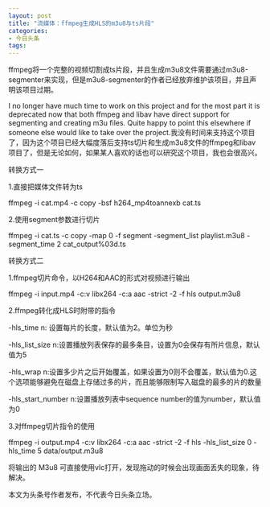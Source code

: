 ```yaml
---
layout: post
title: "流媒体：ffmpeg生成HLS的m3u8与ts片段"
categories:
- 今日头条
tags:
---
```

ffmpeg将一个完整的视频切割成ts片段，并且生成m3u8文件需要通过m3u8-segmenter来实现，但是m3u8-segmenter的作者已经放弃维护该项目，并且声明该项目过期。

 I no longer have much time to work on this project and for the most part it is deprecated now that both ffmpeg and libav have direct support for segmenting and creating m3u files. Quite happy to point this elsewhere if someone else would like to take over the project.我没有时间来支持这个项目了，因为这个项目已经大幅度落后支持ts切片和生成m3u8文件的ffmpeg和libav项目了，但是无论如何，如果某人喜欢的话也可以研究这个项目，我也会很高兴。



转换方式一

1.直接把媒体文件转为ts

ffmpeg -i cat.mp4 -c copy -bsf h264_mp4toannexb cat.ts

2.使用segment参数进行切片

ffmpeg -i cat.ts -c copy -map 0 -f segment -segment_list playlist.m3u8 -segment_time 2 cat_output%03d.ts



转换方式二

1.ffmpeg切片命令，以H264和AAC的形式对视频进行输出

ffmpeg -i input.mp4 -c:v libx264 -c:a aac -strict -2 -f hls output.m3u8

2.ffmpeg转化成HLS时附带的指令 

-hls_time n: 设置每片的长度，默认值为2。单位为秒

-hls_list_size n:设置播放列表保存的最多条目，设置为0会保存有所片信息，默认值为5

-hls_wrap n:设置多少片之后开始覆盖，如果设置为0则不会覆盖，默认值为0.这个选项能够避免在磁盘上存储过多的片，而且能够限制写入磁盘的最多的片的数量

-hls_start_number n:设置播放列表中sequence number的值为number，默认值为0

3.对ffmpeg切片指令的使用

ffmpeg -i output.mp4 -c:v libx264 -c:a aac -strict -2 -f hls -hls_list_size 0 -hls_time 5 data/output.m3u8 

将输出的 M3u8 可直接使用vlc打开，发现拖动的时候会出现画面丢失的现象，待解决。

本文为头条号作者发布，不代表今日头条立场。